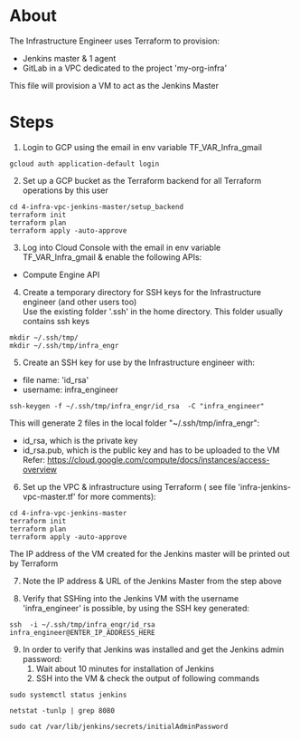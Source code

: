 # About
The Infrastructure Engineer uses Terraform to provision:
- Jenkins master & 1 agent
- GitLab
in a VPC dedicated to the project 'my-org-infra'  
  
  
This file will provision a VM to act as the Jenkins Master


# Steps
1. Login to GCP using the email in env variable TF_VAR_Infra_gmail
```
gcloud auth application-default login
```

2. Set up a GCP bucket as the Terraform backend for all Terraform operations by this user
```
cd 4-infra-vpc-jenkins-master/setup_backend
terraform init
terraform plan
terraform apply -auto-approve
```


3. Log into Cloud Console with the email in env variable TF_VAR_Infra_gmail & enable the following APIs:
- Compute Engine API


4. Create a temporary directory for SSH keys for the Infrastructure engineer (and other users too)  
Use the existing folder '.ssh' in the home directory. This folder usually contains ssh keys
```
mkdir ~/.ssh/tmp/
mkdir ~/.ssh/tmp/infra_engr
```


5. Create an SSH key for use by the Infrastructure engineer with:
- file name: 'id_rsa'
- username: infra_engineer
```
ssh-keygen -f ~/.ssh/tmp/infra_engr/id_rsa  -C "infra_engineer"
```
This will generate 2 files in the local folder "~/.ssh/tmp/infra_engr":
- id_rsa, which is the private key
- id_rsa.pub, which is the public key and has to be uploaded to the VM  
Refer: https://cloud.google.com/compute/docs/instances/access-overview


6. Set up the VPC & infrastructure using Terraform ( see file 'infra-jenkins-vpc-master.tf' for more comments):
```
cd 4-infra-vpc-jenkins-master
terraform init
terraform plan
terraform apply -auto-approve
```
The IP address of the VM created for the Jenkins master will be printed out by Terraform


7. Note the IP address & URL of the Jenkins Master from the step above


8. Verify that SSHing into the Jenkins VM with the username 'infra_engineer' is possible, by using the SSH key generated:
```
ssh  -i ~/.ssh/tmp/infra_engr/id_rsa   infra_engineer@ENTER_IP_ADDRESS_HERE
```


9. In order to verify that Jenkins was installed and get the Jenkins admin password:
    1. Wait about 10 minutes for installation of Jenkins
    2. SSH into the VM & check the output of following commands
```
sudo systemctl status jenkins

netstat -tunlp | grep 8080

sudo cat /var/lib/jenkins/secrets/initialAdminPassword
```

